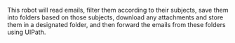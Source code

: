 This robot will read emails, filter them according to their subjects, save them into folders based on those subjects, download any attachments and store them in a designated folder, and then forward the emails from these folders using UIPath.
